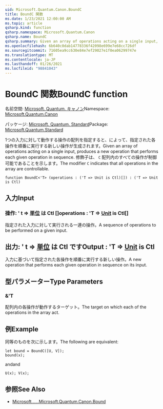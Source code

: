 ```yaml
---
uid: Microsoft.Quantum.Canon.BoundC
title: BoundC 関数
ms.date: 1/23/2021 12:00:00 AM
ms.topic: article
qsharp.kind: function
qsharp.namespace: Microsoft.Quantum.Canon
qsharp.name: BoundC
qsharp.summary: Given an array of operations acting on a single input, produces a new operation that performs each given operation in sequence. The modifier `C` indicates that all operations in the array are controllable.
ms.openlocfilehash: 6b640c0dab14778336f42098e699e7e68cc726df
ms.sourcegitcommit: 71605ea9cc630e84e7ef29027e1f0ea06299747e
ms.translationtype: MT
ms.contentlocale: ja-JP
ms.lasthandoff: 01/26/2021
ms.locfileid: "98841043"
---
```

# <a name="boundc-function"></a><span data-ttu-id="2febd-102">BoundC 関数</span><span class="sxs-lookup"><span data-stu-id="2febd-102">BoundC function</span></span>

<span data-ttu-id="2febd-103">名前空間: [Microsoft. Quantum. キャノン](xref:Microsoft.Quantum.Canon)</span><span class="sxs-lookup"><span data-stu-id="2febd-103">Namespace: [Microsoft.Quantum.Canon](xref:Microsoft.Quantum.Canon)</span></span>

<span data-ttu-id="2febd-104">パッケージ: [Microsoft. Quantum. Standard](https://nuget.org/packages/Microsoft.Quantum.Standard)</span><span class="sxs-lookup"><span data-stu-id="2febd-104">Package: [Microsoft.Quantum.Standard](https://nuget.org/packages/Microsoft.Quantum.Standard)</span></span>


<span data-ttu-id="2febd-105">1つの入力に対して動作する操作の配列を指定すると、によって、指定された各操作を順番に実行する新しい操作が生成されます。</span><span class="sxs-lookup"><span data-stu-id="2febd-105">Given an array of operations acting on a single input, produces a new operation that performs each given operation in sequence.</span></span>
<span data-ttu-id="2febd-106">修飾子は、 `C` 配列内のすべての操作が制御可能であることを示します。</span><span class="sxs-lookup"><span data-stu-id="2febd-106">The modifier `C` indicates that all operations in the array are controllable.</span></span>

```qsharp
function BoundC<'T> (operations : ('T => Unit is Ctl)[]) : ('T => Unit is Ctl)
```


## <a name="input"></a><span data-ttu-id="2febd-107">入力</span><span class="sxs-lookup"><span data-stu-id="2febd-107">Input</span></span>

### <a name="operations--t--unit--is-ctl"></a><span data-ttu-id="2febd-108">操作: ' t => [単位](xref:microsoft.quantum.lang-ref.unit)  は Ctl []</span><span class="sxs-lookup"><span data-stu-id="2febd-108">operations : 'T => [Unit](xref:microsoft.quantum.lang-ref.unit)  is Ctl[]</span></span>

<span data-ttu-id="2febd-109">指定された入力に対して実行される一連の操作。</span><span class="sxs-lookup"><span data-stu-id="2febd-109">A sequence of operations to be performed on a given input.</span></span>



## <a name="output--t--unit--is-ctl"></a><span data-ttu-id="2febd-110">出力: ' t => [単位](xref:microsoft.quantum.lang-ref.unit)  は Ctl です</span><span class="sxs-lookup"><span data-stu-id="2febd-110">Output : 'T => [Unit](xref:microsoft.quantum.lang-ref.unit)  is Ctl</span></span>

<span data-ttu-id="2febd-111">入力に基づいて指定された各操作を順番に実行する新しい操作。</span><span class="sxs-lookup"><span data-stu-id="2febd-111">A new operation that performs each given operation in sequence on its input.</span></span>

## <a name="type-parameters"></a><span data-ttu-id="2febd-112">型パラメーター</span><span class="sxs-lookup"><span data-stu-id="2febd-112">Type Parameters</span></span>

### <a name="t"></a><span data-ttu-id="2febd-113">&</span><span class="sxs-lookup"><span data-stu-id="2febd-113">'T</span></span>

<span data-ttu-id="2febd-114">配列内の各操作が動作するターゲット。</span><span class="sxs-lookup"><span data-stu-id="2febd-114">The target on which each of the operations in the array act.</span></span>

## <a name="example"></a><span data-ttu-id="2febd-115">例</span><span class="sxs-lookup"><span data-stu-id="2febd-115">Example</span></span>

<span data-ttu-id="2febd-116">同等のものを次に示します。</span><span class="sxs-lookup"><span data-stu-id="2febd-116">The following are equivalent:</span></span>

```qsharp
let bound = BoundC([U, V]);
bound(x);
```

<span data-ttu-id="2febd-117">and</span><span class="sxs-lookup"><span data-stu-id="2febd-117">and</span></span>

```qsharp
U(x); V(x);
```

## <a name="see-also"></a><span data-ttu-id="2febd-118">参照</span><span class="sxs-lookup"><span data-stu-id="2febd-118">See Also</span></span>

- [<span data-ttu-id="2febd-119">Microsoft......</span><span class="sxs-lookup"><span data-stu-id="2febd-119">Microsoft.Quantum.Canon.Bound</span></span>](xref:Microsoft.Quantum.Canon.Bound)